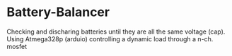 # Battery-Balancer
Checking and discharing batteries until they are all the same voltage (cap). Using Atmega328p (arduio) controlling a dynamic load through a n-ch. mosfet
